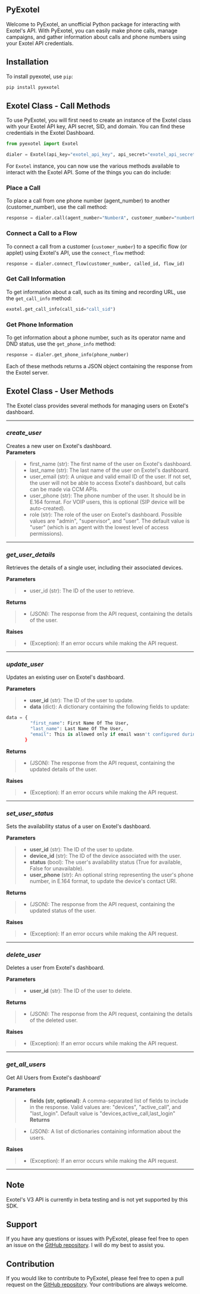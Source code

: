 ## PyExotel

Welcome to PyExotel, an unofficial Python package for interacting with Exotel's API. With PyExotel, you can easily make phone calls, manage campaigns, and gather information about calls and phone numbers using your Exotel API credentials.

## Installation

To install pyexotel, use `pip`:

```python
pip install pyexotel
```

## Exotel Class - Call Methods

To use PyExotel, you will first need to create an instance of the Exotel class with your Exotel API key, API secret, SID, and domain. You can find these credentials in the Exotel Dashboard.

```python
from pyexotel import Exotel

dialer = Exotel(api_key="exotel_api_key", api_secret="exotel_api_secret", sid='exotel_sid', domain="exotel_domain")
```

For `Exotel` instance, you can now use the various methods available to interact with the Exotel API. Some of the things you can do include:

### Place a Call

To place a call from one phone number (agent\_number) to another (customer\_number), use the call method:

```python
response = dialer.call(agent_number="NumberA", customer_number="numberB", caller_id="exotel_callerID")
```

### Connect a Call to a Flow

To connect a call from a customer (`customer_number`) to a specific flow (or applet) using Exotel's API, use the `connect_flow` method:

```python
response = dialer.connect_flow(customer_number, called_id, flow_id)
```

### Get Call Information

To get information about a call, such as its timing and recording URL, use the `get_call_info` method:

```python
exotel.get_call_info(call_sid="call_sid")
```

### Get Phone Information

To get information about a phone number, such as its operator name and DND status, use the `get_phone_info` method:

```python
response = dialer.get_phone_info(phone_number)
```

Each of these methods returns a JSON object containing the response from the Exotel server.

## Exotel Class - User Methods

The Exotel class provides several methods for managing users on Exotel's dashboard.

---

### _create\_user_

Creates a new user on Exotel's dashboard.  
**Parameters**

> *   first\_name (str): The first name of the user on Exotel's dashboard.
> *   last\_name (str): The last name of the user on Exotel's dashboard.
> *   user\_email (str): A unique and valid email ID of the user. If not set, the user will not be able to access Exotel's dashboard, but calls can be made via CCM APIs.
> *   user\_phone (str): The phone number of the user. It should be in E.164 format. For VOIP users, this is optional (SIP device will be auto-created).
> *   role (str): The role of the user on Exotel's dashboard. Possible values are "admin", "supervisor", and "user". The default value is "user" (which is an agent with the lowest level of access permissions).

---

### _**get\_user\_details**_

Retrieves the details of a single user, including their associated devices.

**Parameters**

> *   user\_id (str): The ID of the user to retrieve.

**Returns**

> *   (JSON): The response from the API request, containing the details of the user.

**Raises**

> *   (Exception): If an error occurs while making the API request.

---

### _**update\_user**_

Updates an existing user on Exotel's dashboard.

**Parameters**

> *   **user\_id** (str): The ID of the user to update.
> *   **data** (dict): A dictionary containing the following fields to update:

```python
data = {
         "first_name": First Name Of The User,
         "last_name": Last Name Of The User,
         "email": This is allowed only if email wasn't configured during Create User API.,
       }
```

**Returns**

> *   (JSON): The response from the API request, containing the updated details of the user.

**Raises**

> *   (Exception): If an error occurs while making the API request.

---

### _**set\_user\_status**_

Sets the availability status of a user on Exotel's dashboard.

**Parameters**

> *   **user\_id** (str): The ID of the user to update.
> *   **device\_id** (str): The ID of the device associated with the user.
> *   **status** (bool): The user's availability status (True for available, False for unavailable).
> *   **user\_phone** (str): An optional string representing the user's phone number, in E.164 format, to update the device's contact URI.

**Returns**

> *   (JSON): The response from the API request, containing the updated status of the user.

**Raises**

> *   (Exception): If an error occurs while making the API request.

---

### _**delete\_user**_

Deletes a user from Exotel's dashboard.

**Parameters**

> *   **user\_id** (str): The ID of the user to delete.

**Returns**

> *   (JSON): The response from the API request, containing the details of the deleted user.

**Raises**

> *   (Exception): If an error occurs while making the API request.

---

### _**get_all_users**_

Get All Users from Exotel's dashboard'

**Parameters**

>*   **fields (str, optional)**: A comma-separated list of fields to include in the response.
           Valid values are: "devices", "active_call", and "last_login".
           Default value is "devices,active_call,last_login"
**Returns**

> *   (JSON): A list of dictionaries containing information about the users.

**Raises**

> *   (Exception): If an error occurs while making the API request.

---


## Note

Exotel's V3 API is currently in beta testing and is not yet supported by this SDK.

## Support

If you have any questions or issues with PyExotel, please feel free to open an issue on the [GitHub repository](https://github.com/devbijay/pyexotel). I will do my best to assist you.

## Contribution

If you would like to contribute to PyExotel, please feel free to open a pull request on the [GitHub repository](https://github.com/devbijay/pyexotel). Your contributions are always welcome.